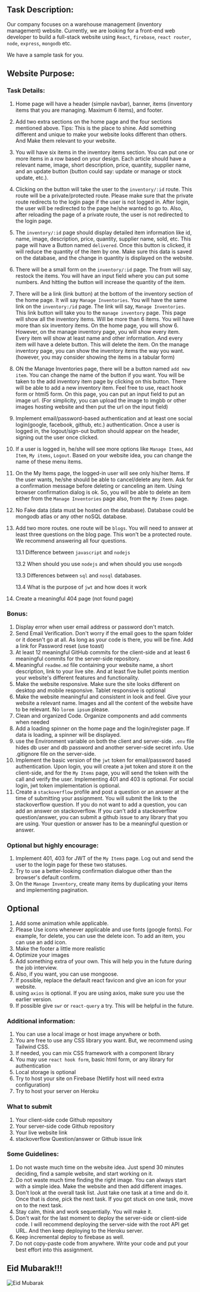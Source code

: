 ## Task Description: 
Our company focuses on a warehouse management (inventory management) website. Currently, we are looking for a front-end web developer to build a full-stack website using `React`, `firebase`, `react router`, `node`, `express`, `mongodb` etc. 

We have a sample task for you.

## Website Purpose:
<!-- 
1. Your website must be related to multiple items warehouse/inventory management websites. Some examples of inventory management could be: managing inventory of any types of products like- grocery stock, spice warehouse, fruits warehouse, books, perfumes, dresses, gym equipment, bikes, electronics (TV, fridge, microwave, laptop, computer, smartphone, etc.), furniture, hiking gears, sports gear, outdoor camping gears, Vehicle/fleet inventory (car, truck, motor bike, bicycle), toys, etc. However, your website can not be a ticket selling or an e-commerce site.  

2. Make sure your design and website idea are unique. First, finalize your idea (what website you want to build). Then google the site design or visit themeforest to get your website idea. However, your website can not be related to your previous assignments or any practice project displayed in the course or our conceptual sessions. 
3. Make sure your code or design doesn't match any of the projects implemented in our course. 
4. You may include this assignment in your final resume, so make sure they are good-looking. And we will have some dedicated marks for the design. Just pay some attention to the design.
    
3. Initially, do not spend too much thinking about the design. Just spend 5-10 minutes to finalize the idea. Another 15-30 minutes to search for a similar website design and start working on the project. If needed, put a placeholder image and keep developing the functionalities. Once the functionalities are implemented, come back to add relevant images. 
-->
### Task Details: 
1. Home page will have a header (simple navbar), banner, items (inventory items that you are managing. Maximum 6 items), and footer.

2. Add two extra sections on the home page and the four sections mentioned above. Tips: This is the place to shine. Add something different and unique to make your website looks different than others. And Make them relevant to your website.

3. You will have six items in the inventory items section. You can put one or more items in a row based on your design. Each article should have a relevant name, image, short description, price, quantity, supplier name, and an update button (button could say: update or manage or stock update, etc.). 

4. Clicking on the button will take the user to the `inventory/:id` route. This route will be a private/protected route. Please make sure that the private route redirects to the login page if the user is not logged in. After login, the user will be redirected to the page he/she wanted to go to. Also, after reloading the page of a private route, the user is not redirected to the login page.

5. The `inventory/:id` page should display detailed item information like id, name, image, description, price, quantity, supplier name, sold, etc. This page will have a Button named `delivered`. Once this button is clicked, it will reduce the quantity of the item by one. Make sure this data is saved on the database, and the change in quantity is displayed on the website. 

6. There will be a small form on the `inventory/:id` page. The from will say, restock the items. You will have an input field where you can put some numbers. And hitting the button will increase the quantity of the item.

7. There will be a link (link button) at the bottom of the inventory section of the home page. It will say `Manage Inventories`. You will have the same link on the `inventory:/id` page. The link will say, `Manage Inventories`. This link button will take you to the `manage inventory` page. This page will show all the inventory items. Will be more than 6 items. You will have more than six inventory items. On the home page, you will show 6. However, on the manage inventory page, you will show every item. Every item will show at least name and other information. And every item will have a delete button. This will delete the item. On the manage inventory page, you can show the inventory items the way you want. (however, you may consider showing the items in a tabular form)

8. ON the Manage Inventories page, there will be a button named `add new item`. You can change the name of the button if you want. You will be taken to the add inventory item page by clicking on this button. There will be able to add a new inventory item. Feel free to use, react hook form or html5 form. On this page, you can put an input field to put an image url. (For simplicity, you can upload the image to imgbb or other images hosting website and then put the url on the input field)

9. Implement email/password-based authentication and at least one social login(google, facebook, github, etc.) authentication. Once a user is logged in, the logout/sign-out button should appear on the header, signing out the user once clicked.

10. If a user is logged in, he/she will see more options like `Manage Items`, `Add Item`, `My items`, `Logout`. Based on your website idea, you can change the name of these menu items. 

11. On the My Items page, the logged-in user will see only his/her Items. If the user wants, he/she should be able to cancel/delete any item. Ask for a confirmation message before deleting or canceling an item. Using browser confirmation dialog is ok. So, you will be able to delete an item either from the `Manage Inventories` page also, from the `My Items` page.


12. No Fake data (data must be hosted on the database). Database could be mongodb atlas or any other noSQL database.
13. Add two more routes. one route will be `blogs`. You will need to answer at least three questions on the blog page. This won't be a protected route. We recommend answering all four questions.

    13.1 Difference between `javascript` and `nodejs`
    
    13.2 When should you use `nodejs` and when should you use `mongodb`

    13.3 Differences between `sql` and `nosql` databases.

    13.4 What is the purpose of `jwt` and how does it work

14. Create a meaningful 404 page (not found page)

### Bonus: 
1. Display error when user email address or password don't match. 
2. Send Email Verification. Don't worry if the email goes to the spam folder or it doesn't go at all. As long as your code is there, you will be fine. Add a link for Password reset (use toast)
3. At least 12 meaningful GitHub commits for the client-side and at least 6 meaningful commits for the server-side repository.
4. Meaningful `readme.md` file containing your website name, a short description, link to your live site. And at least five bullet points mention your website's different features and functionality.
5. Make the website responsive. Make sure the site looks different on desktop and mobile responsive. Tablet responsive is optional
6. Make the website meaningful and consistent in look and feel. Give your website a relevant name. Images and all the content of the website have to be relevant. No `lorem ipsum` please. 
7. Clean and organized Code. Organize components and add comments when needed
8. Add a loading spinner on the home page and the login/register page. If data is loading, a spinner will be displayed.
9. use the Environment variable on both the client and server-side. `.env` file hides db user and db password and another server-side secret info. Use .gitignore file on the server-side. 
10. Implement the basic version of the `jwt` token for email/password based authentication. Upon login, you will create a jwt token and store it on the client-side, and for the `My Items` page, you will send the token with the call and verify the user. Implementing 401 and 403 is optional. For social login, jwt token implementation is optional.
11. Create a `stackoverflow` profile and post a question or an answer at the time of submitting your assignment. You will submit the link to the stackoverflow question. If you do not want to add a question, you can add an answer on stackoverflow. If you can't add a stackoverflow question/answer, you can submit a github issue to any library that you are using. Your question or answer has to be a meaningful question or answer.


### Optional but highly encourage:
1. Implement 401, 403 for JWT of the `My Items` page. Log out and send the user to the login page for these two statuses. 
2. Try to use a better-looking confirmation dialogue other than the browser's default confirm.
3. On the `Manage Inventory`, create many items by duplicating your items and implementing pagination. 


## Optional
1. Add some animation while applicable.
5. Please Use icons whenever applicable and use fonts (google fonts). For example, for delete, you can use the delete icon. To add an item, you can use an add icon.
6. Make the footer a little more realistic
7. Optimize your images
8. Add something extra of your own. This will help you in the future during the job interview.
9. Also, if you want, you can use mongoose.
10. If possible, replace the default react favicon and give an icon for your website. 
11. using `axios` is optional. If you are using axios, make sure you use the earlier version.
12. If possible give `swr` or `react-query` a try. This will be helpful in the future. 


### Additional information:
1. You can use a local image or host image anywhere or both.
3. You are free to use any CSS library you want. But, we recommend using Tailwind CSS. 
4. If needed, you can mix CSS framework with a component library
5. You may use `react hook form`, basic html form, or any library for authentication
6. Local storage is optional
8. Try to host your site on Firebase (Netlify host will need extra configuration)
9. Try to host your server on Heroku

### What to submit 
1. Your client-side code Github repository
2. Your server-side code Github repository
3. Your live website link
4. stackoverflow Question/answer or Github issue link

### Some Guidelines:
1. Do not waste much time on the website idea. Just spend 30 minutes deciding, find a sample website, and start working on it.
2. Do not waste much time finding the right image. You can always start with a simple idea. Make the website and then add different images.
3. Don't look at the overall task list. Just take one task at a time and do it. Once that is done, pick the next task. If you got stuck on one task, move on to the next task.
2. Stay calm, think and work sequentially. You will make it.
5. Don't wait for the last moment to deploy the server-side or client-side code. I will recommend deploying the server-side with the root API get URL. And then keep deploying to the Heroku server.
6. Keep incremental deploy to firebase as well.
7. Do not copy-paste code from anywhere. Write your code and put your best effort into this assignment.

## Eid Mubarak!!!

![Eid Mubarak](./images/eid.png)